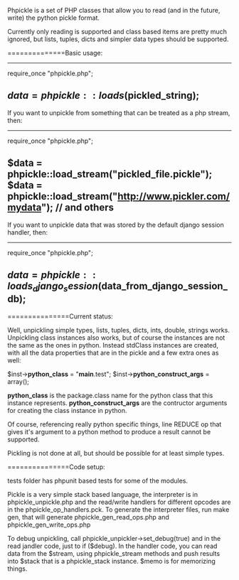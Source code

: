 
Phpickle is a set of PHP classes that allow you to read (and in the future, write) the python pickle format. 

Currently only reading is supported and class based items are pretty much ignored, but lists, tuples, dicts and simpler data types should be supported.

==============Basic usage:

----
require_once "phpickle.php";

$data = phpickle::loads($pickled_string);
---

If you want to unpickle from something that can be treated as a php stream, then:


----
require_once "phpickle.php";

$data = phpickle::load_stream("pickled_file.pickle");
$data = phpickle::load_stream("http://www.pickler.com/mydata");
// and others
---


If you want to unpickle data that was stored by the default django session handler, then:

----
require_once "phpickle.php";

$data = phpickle::loads_django_session($data_from_django_session_db);
---


===============Current status:

Well, unpickling simple types, lists, tuples, dicts, ints, double, strings works.
Unpickling class instances also works, but of course the instances are not the same as the ones in python. 
Instead stdClass instances are created, with all the data properties that are in the pickle and a few extra ones as well:

$inst->__python_class__ = "__main__.test";
$inst->__python_construct_args__ = array();

__python_class__ is the package.class name for the python class that this instance represents. 
__python_construct_args__ are the contructor arguments for creating the class instance in python.

Of course, referencing really python specific things, line REDUCE op that gives it's argument to a python method to produce a result 
cannot be supported. 


Pickling is not done at all, but should be possible for at least simple types. 


===============Code setup:

tests folder has phpunit based tests for some of the modules. 

Pickle is a very simple stack based language, the interpreter is in phpickle_unpickle.php 
and the read/write handlers for different opcodes are in the phpickle_op_handlers.pck. To generate 
the interpreter files, run make gen, that will generate phpickle_gen_read_ops.php and phpickle_gen_write_ops.php

To debug unpickling, call phpickle_unpickler->set_debug(true) and in the read jandler code, just to if ($debug). 
In the handler code, you can read data from the $stream, using phpickle_stream methods and push results into $stack
that is a phpickle_stack instance. $memo is for memorizing things. 

